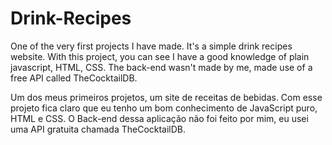 # Drink-Recipes

One of the very first projects I have made. It's a simple drink recipes website. With this project, you can see I have a good knowledge of plain javascript, HTML, CSS. The back-end wasn't made by me, made use of a free API called TheCocktailDB.

Um dos meus primeiros projetos, um site de receitas de bebidas. Com esse projeto fica claro que eu tenho um bom conhecimento de JavaScript puro, HTML e CSS. O Back-end dessa aplicação não foi feito por mim, eu usei uma API gratuita chamada TheCocktailDB.